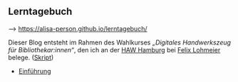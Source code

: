 ## Lerntagebuch

--> https://alisa-person.github.io/lerntagebuch/

Dieser Blog entsteht im Rahmen des Wahlkurses *„Digitales Handwerkszeug für Bibliothekar:innen“*, den ich an der [HAW Hamburg](https://www.haw-hamburg.de/hochschule/design-medien-und-information/departments/information/) bei [Felix Lohmeier](https://felixlohmeier.de/) belege. ([Skript](https://github.com/felixlohmeier/digitales-handwerkszeug))

- [Einführung](https://alisa-person.github.io/lerntagebuch/2019/09/16/einfuehrung.html)
